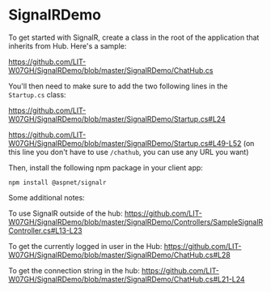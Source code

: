 # SignalRDemo

To get started with SignalR, create a class in the root of the application that inherits from Hub. Here's a sample:

https://github.com/LIT-W07GH/SignalRDemo/blob/master/SignalRDemo/ChatHub.cs

You'll then need to make sure to add the two following lines in the `Startup.cs` class:

https://github.com/LIT-W07GH/SignalRDemo/blob/master/SignalRDemo/Startup.cs#L24

https://github.com/LIT-W07GH/SignalRDemo/blob/master/SignalRDemo/Startup.cs#L49-L52 (on this line you don't have to use `/chathub`, you can use any URL you want)

Then, install the following npm package in your client app:

`npm install @aspnet/signalr`

Some additional notes: 

To use SignalR outside of the hub: https://github.com/LIT-W07GH/SignalRDemo/blob/master/SignalRDemo/Controllers/SampleSignalRController.cs#L13-L23

To get the currently logged in user in the Hub: https://github.com/LIT-W07GH/SignalRDemo/blob/master/SignalRDemo/ChatHub.cs#L28

To get the connection string in the hub: https://github.com/LIT-W07GH/SignalRDemo/blob/master/SignalRDemo/ChatHub.cs#L21-L24

